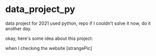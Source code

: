 # data_project_py

data project for 2021 used python, repo
if I couldn't solve it now, do it another day.

okay, here's some idea about this project:

when I checking the website
[strangePic]
